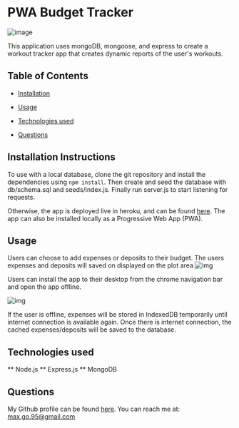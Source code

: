 # PWA Budget Tracker

![image](https://user-images.githubusercontent.com/47426171/125886715-63d8a911-248c-452c-874e-32b100364aba.png)



This application uses mongoDB, mongoose, and express to create a workout tracker app that creates dynamic reports of the user's workouts.

## Table of Contents

* [Installation](#installation)

* [Usage](#usage)

* [Technologies used](#Technologies)

* [Questions](#questions)



## Installation Instructions <a name="installation"></a>
To use with a local database, clone the git repository and install the dependencies using ```npm install```. Then create and seed the database with  db/schema.sql and seeds/index.js. Finally run server.js to start listening for requests.

Otherwise, the app is deployed live in heroku, and can be found [here](https://smg061-budget-tracker.herokuapp.com/). The app can also be installed locally as a Progressive Web App (PWA).

## Usage <a name="usage"></a>

Users can choose to add expenses or deposits to their budget. The users expenses and deposits will saved on displayed on the plot area
![img](https://user-images.githubusercontent.com/47426171/125994754-f6773da8-7d9c-4e4c-9b51-d984f6ef7123.png)


Users can install the app to their desktop from the chrome navigation bar and open the app offline.


![img](https://user-images.githubusercontent.com/47426171/125995013-2fa0261e-7b80-4407-bd8f-1c4985d35572.jpg)


If the user is offline, expenses will be stored in IndexedDB temporarily until internet connection is available again. Once there is internet connection, the cached expenses/deposits will be saved to the database.



## Technologies used <a name="technologies"></a>
  ** Node.js
  ** Express.js
  ** MongoDB
  
  


## Questions <a name="questions"></a>
My Github profile can be found [here](https://github.com/smg061). 
You can reach me at: max.go.95@gmail.com




